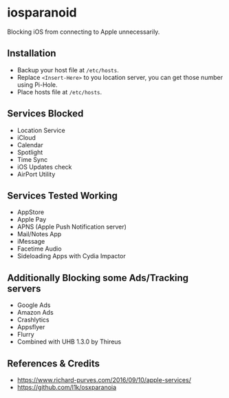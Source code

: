 # iosparanoid

Blocking iOS from connecting to Apple unnecessarily.

## Installation

* Backup your host file at `/etc/hosts`.
* Replace `<Insert-Here>` to you location server, you can get those number using Pi-Hole.
* Place hosts file at `/etc/hosts`.

## Services Blocked

* Location Service
* iCloud
* Calendar
* Spotlight
* Time Sync
* iOS Updates check
* AirPort Utility

## Services Tested Working

* AppStore
* Apple Pay
* APNS (Apple Push Notification server)
* Mail/Notes App
* iMessage
* Facetime Audio
* Sideloading Apps with Cydia Impactor

## Additionally Blocking some Ads/Tracking servers

* Google Ads
* Amazon Ads
* Crashlytics
* Appsflyer
* Flurry
* Combined with UHB 1.3.0 by Thireus

## References & Credits

* https://www.richard-purves.com/2016/09/10/apple-services/
* https://github.com/l1k/osxparanoia
